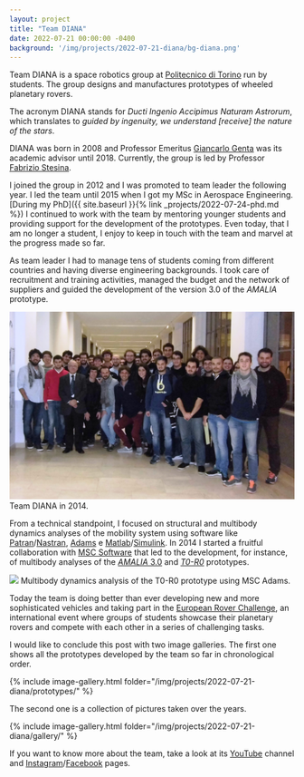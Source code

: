 ```yaml
---
layout: project
title: "Team DIANA"
date: 2022-07-21 00:00:00 -0400
background: '/img/projects/2022-07-21-diana/bg-diana.png'
---
```


Team DIANA is a space robotics group at [Politecnico di Torino](https://www.polito.it/index.php?lang=en) run by students. The group designs and manufactures prototypes of wheeled planetary rovers.

The acronym DIANA stands for *Ducti Ingenio Accipimus Naturam Astrorum*, which translates to *guided by ingenuity, we understand [receive] the nature of the stars*.

DIANA was born in 2008 and Professor Emeritus [Giancarlo Genta](https://www.dimeas.polito.it/en/personale/scheda/(nominativo)/giancarlo.genta/(sezione)/didattica) was its academic advisor until 2018. Currently, the group is led by Professor [Fabrizio Stesina](https://www.dimeas.polito.it/en/personale/scheda/(nominativo)/fabrizio.stesina).

I joined the group in 2012 and I was promoted to team leader the following year. I led the team until 2015 when I got my MSc in Aerospace Engineering. [During my PhD]({{ site.baseurl }}{% link _projects/2022-07-24-phd.md %}) I continued to work with the team by mentoring younger students and providing support for the development of the prototypes. Even today, that I am no longer a student, I enjoy to keep in touch with the team and marvel at the progress made so far.

As team leader I had to manage tens of students coming from different countries and having diverse engineering backgrounds. I took care of recruitment and training activities, managed the budget and the network of suppliers and guided the development of the version 3.0 of the *AMALIA* prototype.

<img src="/img/projects/2022-07-21-diana/2014-certificates.png" width="710"/>
<span class="caption text-muted">Team DIANA in 2014.</span>

From a technical standpoint, I focused on structural and multibody dynamics analyses of the mobility system using software like [Patran](https://www.mscsoftware.com/product/patran)/[Nastran](https://www.mscsoftware.com/product/msc-nastran), [Adams](https://www.mscsoftware.com/product/adams) e [Matlab](https://www.mathworks.com/products/matlab.html)/[Simulink](https://www.mathworks.com/products/simulink.html). In 2014 I started a fruitful collaboration with [MSC Software](https://www.mscsoftware.com/) that led to the development, for instance, of multibody analyses of the [*AMALIA* 3.0](https://www.mscsoftware.com/it/page/analisi-dinamica-di-un-rover-interplanetario) and [*T0-R0*](https://www.mscsoftware.com/it/page/simulazione-dinamica-multibody-del-rover-t0-r0-la-european-rover-challenge) prototypes.

<img src="/img/projects/2022-07-21-diana/t0r0-adams.gif" width="710"/>
<span class="caption text-muted">Multibody dynamics analysis of the T0-R0 prototype using MSC Adams.</span>

Today the team is doing better than ever developing new and more sophisticated vehicles and taking part in the [European Rover Challenge](https://roverchallenge.eu/en/main-page/), an international event where groups of students showcase their planetary rovers and compete with each other in a series of challenging tasks.

I would like to conclude this post with two image galleries. The first one shows all the prototypes developed by the team so far in chronological order.

{% include image-gallery.html folder="/img/projects/2022-07-21-diana/prototypes/" %}

The second one is a collection of pictures taken over the years.

{% include image-gallery.html folder="/img/projects/2022-07-21-diana/gallery/" %}

If you want to know more about the team, take a look at its [YouTube](https://www.youtube.com/c/TeamDIANA) channel and [Instagram](https://www.instagram.com/team_diana_polito/)/[Facebook](https://www.facebook.com/teamdiana/) pages.

